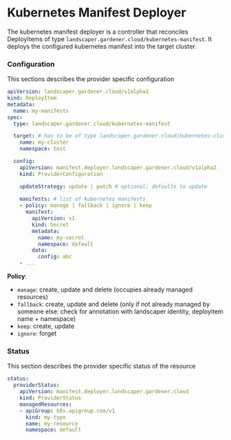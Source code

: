 # Kubernetes Manifest Deployer

The kubernetes manifest deployer is a controller that reconciles DeployItems of type `landscaper.gardener.cloud/kubernetes-manifest`. It deploys the configured kubernetes manifest into the target cluster.

### Configuration

This sections describes the provider specific configuration

```yaml
apiVersion: landscaper.gardener.cloud/v1alpha1
kind: DeployItem
metadata:
  name: my-manifests
spec:
  type: landscaper.gardener.cloud/kubernetes-manifest

  target: # has to be of type landscaper.gardener.cloud/kubernetes-cluster
    name: my-cluster
    namespace: test

  config:
    apiVersion: manifest.deployer.landscaper.gardener.cloud/v1alpha2
    kind: ProviderConfiguration

    updateStrategy: update | patch # optional; defaults to update
    
    manifests: # list of kubernetes manifests
    - policy: manage | fallback | ignore | keep
      manifest:
        apiVersion: v1
        kind: Secret
        metadata:
          name: my-secret
          namespace: default
        data:
          config: abc
    - ...
```

__Policy__:

- `manage`: create, update and delete (occupies already managed resources)
- `fallback`: create, update and delete (only if not already managed by someone else: check for annotation with landscaper identity, deployitem name + namespace)
- `keep`: create, update
- `ignore`: forget

### Status

This section describes the provider specific status of the resource

```yaml
status:
  providerStatus:
    apiVersion: manifest.deployer.landscaper.gardener.cloud
    kind: ProviderStatus
    managedResources:
    - apiGroup: k8s.apigroup.com/v1
      kind: my-type
      name: my-resource
      namespace: default
```
